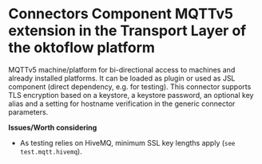 # Connectors Component MQTTv5 extension in the Transport Layer of the oktoflow platform

MQTTv5 machine/platform for bi-directional access to machines and already installed platforms. It can be loaded as plugin or used as JSL component (direct dependency, e.g. for testing). This connector supports TLS encryption based on a keystore, a keystore password, an optional key alias and a setting for hostname verification in the generic connector parameters. 

**Issues/Worth considering**
- As testing relies on HiveMQ, minimum SSL key lengths apply (`see test.mqtt.hivemq`).
